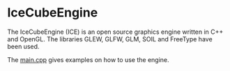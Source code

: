 # IceCubeEngine
The IceCubeEngine (ICE) is an open source graphics engine written in C++ and OpenGL. The libraries GLEW, GLFW, GLM, SOIL and FreeType have been used.

The [main.cpp](./main.cpp) gives examples on how to use the engine.

